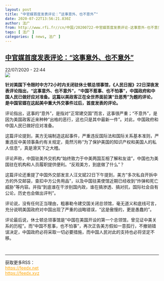 ```yaml
---
layout: post
title: "中官媒首度发表评论：“这事意外、也不意外”"
date: 2020-07-22T13:56:21.830Z
author: 法广
from: http://www.rfi.fr//cn/中国/20200722-中官媒首度发表评论-这事意外-也不意外
tags: [ 法广 ]
categories: [ news, 法广 ]
---
```

<!--1595454971000-->
[中官媒首度发表评论：“这事意外、也不意外”](http://www.rfi.fr//cn/%E4%B8%AD%E5%9B%BD/20200722-%E4%B8%AD%E5%AE%98%E5%AA%92%E9%A6%96%E5%BA%A6%E5%8F%91%E8%A1%A8%E8%AF%84%E8%AE%BA-%E8%BF%99%E4%BA%8B%E6%84%8F%E5%A4%96-%E4%B9%9F%E4%B8%8D%E6%84%8F%E5%A4%96)
------

<div>
<div>22/07/2020 - 22:44</div><img src="https://s.rfi.fr/media/display/0c78a458-cc5c-11ea-840b-005056bff430/w:310/p:16x9/1326340-chinese-consulate.jpg"><p><strong>针对美国下令限时中方72小时内关闭驻休士顿总领事馆，《人民日报》22日深夜发表评论指出，“这事意外、也不意外”，“中国不惹事、也不怕事”，中国政府和中国人民已做好应对准备。这篇以美政客正在全世界面前演“丑恶秀”为题的评论，是中国官媒在这起美中重大外交事件过后，首度发表的评论。</strong></p><div class="t-content__body u-clearfix"><div class="m-interstitial"></div><p>评论指出，这事的“意外”，是指对“正常建交国”而言，这事很严重；“不意外”，是因为美国政客近来种种“出格的恶行，这也只是其中最新一件”。对此，中国政府和中国人民已做好应对准备。</p><p>这篇评论提到，美方无端制造这起事件，严重违反国际法和国际关系基本准则，严重违反中美领事条约有关规定，竟然污称“为了保护美国的知识产权和美国人的私人信息”，真是滑天下之大稽。</p><p>评论声称，中国驻美外交机构“始终致力于中美两国互相了解和友谊”，中国也为美国驻在机构和人员履职提供便利。“反观美方，到底做了什么”？</p><p>这篇评论还重提了中国外交部发言人汪文斌22日下午提到，美方“多次私自开拆中方的外交邮袋，查扣中方公务用品”，以及中国驻美使馆近期已经收到“炸弹和死亡威胁”等内容。并指“到底谁在干涉别国内政，谁在搞渗透、搞对抗，国际社会自有公论，历史也会做出评判”。</p><p>评论说，没有任何正当理由，粗暴勒令建交国关闭总领馆，毫无道义和底线可言，充分说明美国政府对中国出现了严重的战略错误，“这是傲慢的，更是愚蠢的”。</p><p>评论最后说，休士顿总领事馆是“中国在美国开设的第一个总领馆，曾见证中美关系的历程”。而“中国不惹事，也不怕事”，再次正告美方假如一意孤行，不撤销错误决定，中国政府必将采取一切必要措施，而中国人民对此的支持也必将坚定不移。</p><div class="o-self-promo o-self-promo--nl o-self-promo--hidden" data-selfpromo-newsletter></div><div class="o-self-promo o-self-promo--app o-self-promo--hidden" data-selfpromo-app></div></div><br><hr><div>获取更多RSS：<br><a href="https://feedx.net" style="color:orange" target="_blank">https://feedx.net</a> <br><a href="https://feedx.xyz" style="color:orange" target="_blank">https://feedx.xyz</a><br></div>
</div>
